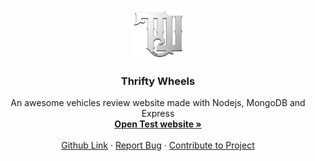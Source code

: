 <!-- PROJECT LOGO -->
<br />
<p align="center">
  <a href="https://thrifty-wheels.herokuapp.com/" target="_blank">
    <img src="public/images/TW.png" alt="Logo" width="80" height="80">
  </a>

  <h3 align="center">Thrifty Wheels</h3>

  <p align="center">
    An awesome vehicles review website made with Nodejs, MongoDB and Express
    <br />
    <a href="https://thrifty-wheels.herokuapp.com/"><strong>Open Test website »</strong></a>
    <br />
    <br />
    <a href="https://github.com/Muhammed-Rahif/Thrifty-Wheels-Review-App/">Github Link</a>
    ·
    <a href="https://github.com/Muhammed-Rahif/Thrifty-Wheels-Review-App/issues/">Report Bug</a>
    ·
    <a href="https://github.com/Muhammed-Rahif/Thrifty-Wheels-Review-App/pulls">Contribute to Project</a>
  </p>
</p>
